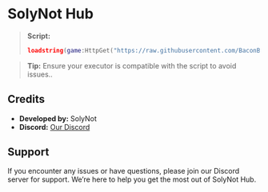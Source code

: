 # SolyNot Hub
> **Script:**
> ```lua
> loadstring(game:HttpGet("https://raw.githubusercontent.com/BaconBABA/SolyNotHub/refs/heads/main/loader.lua"))()
> ```

> **Tip:** Ensure your executor is compatible with the script to avoid issues..

## Credits
- **Developed by:** SolyNot
- **Discord:** [Our Discord](https://discord.gg/zqwbk8NHHN)

## Support
If you encounter any issues or have questions, please join our Discord server for support. We’re here to help you get the most out of SolyNot Hub.
